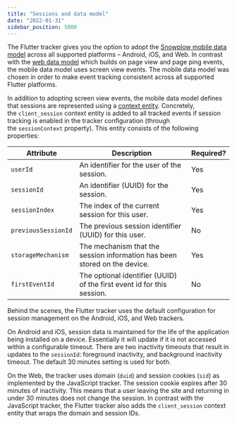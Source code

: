 ```yaml
---
title: "Sessions and data model"
date: "2022-01-31"
sidebar_position: 5000
---
```


The Flutter tracker gives you the option to adopt the [Snowplow mobile data model](/docs/migrated/modeling-your-data/the-snowplow-mobile-model/) across all supported platforms – Android, iOS, and Web. In contrast with the [web data model](/docs/migrated/modeling-your-data/the-snowplow-web-data-model/) which builds on page view and page ping events, the mobile data model uses screen view events. The mobile data model was chosen in order to make event tracking consistent across all supported Flutter platforms.

In addition to adopting screen view events, the mobile data model defines that sessions are represented using a [context entity](https://github.com/snowplow/iglu-central/blob/master/schemas/com.snowplowanalytics.snowplow/client_session/jsonschema/1-0-1). Concretely, the `client_session` context entity is added to all tracked events if session tracking is enabled in the tracker configuration (through the `sessionContext` property). This entity consists of the following properties:

| Attribute | Description | Required? |
| --- | --- | --- |
| `userId` | An identifier for the user of the session. | Yes |
| `sessionId` | An identifier (UUID) for the session. | Yes |
| `sessionIndex` | The index of the current session for this user. | Yes |
| `previousSessionId` | The previous session identifier (UUID) for this user. | No |
| `storageMechanism` | The mechanism that the session information has been stored on the device. | Yes |
| `firstEventId` | The optional identifier (UUID) of the first event id for this session. | No |

Behind the scenes, the Flutter tracker uses the default configuration for session management on the Android, iOS, and Web trackers.

On Android and iOS, session data is maintained for the life of the application being installed on a device. Essentially it will update if it is not accessed within a configurable timeout. There are two inactivity timeouts that result in updates to the `sessionId`: foreground inactivity, and background inactivity timeout. The default 30 minutes setting is used for both.

On the Web, the tracker uses domain (`duid`) and session cookies (`sid`) as implemented by the JavaScript tracker. The session cookie expires after 30 minutes of inactivity. This means that a user leaving the site and returning in under 30 minutes does not change the session. In contrast with the JavaScript tracker, the Flutter tracker also adds the `client_session` context entity that wraps the domain and session IDs.
